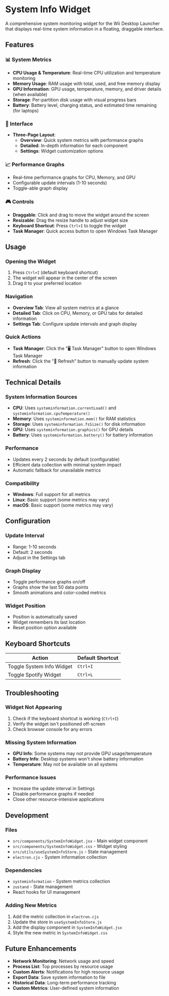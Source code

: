 # System Info Widget

A comprehensive system monitoring widget for the Wii Desktop Launcher that displays real-time system information in a floating, draggable interface.

## Features

### 📊 System Metrics
- **CPU Usage & Temperature**: Real-time CPU utilization and temperature monitoring
- **Memory Usage**: RAM usage with total, used, and free memory display
- **GPU Information**: GPU usage, temperature, memory, and driver details (when available)
- **Storage**: Per-partition disk usage with visual progress bars
- **Battery**: Battery level, charging status, and estimated time remaining (for laptops)

### 🎨 Interface
- **Three-Page Layout**:
  - **Overview**: Quick system metrics with performance graphs
  - **Detailed**: In-depth information for each component
  - **Settings**: Widget customization options

### 📈 Performance Graphs
- Real-time performance graphs for CPU, Memory, and GPU
- Configurable update intervals (1-10 seconds)
- Toggle-able graph display

### 🎮 Controls
- **Draggable**: Click and drag to move the widget around the screen
- **Resizable**: Drag the resize handle to adjust widget size
- **Keyboard Shortcut**: Press `Ctrl+I` to toggle the widget
- **Task Manager**: Quick access button to open Windows Task Manager

## Usage

### Opening the Widget
1. Press `Ctrl+I` (default keyboard shortcut)
2. The widget will appear in the center of the screen
3. Drag it to your preferred location

### Navigation
- **Overview Tab**: View all system metrics at a glance
- **Detailed Tab**: Click on CPU, Memory, or GPU tabs for detailed information
- **Settings Tab**: Configure update intervals and graph display

### Quick Actions
- **Task Manager**: Click the "🖥️ Task Manager" button to open Windows Task Manager
- **Refresh**: Click the "🔄 Refresh" button to manually update system information

## Technical Details

### System Information Sources
- **CPU**: Uses `systeminformation.currentLoad()` and `systeminformation.cpuTemperature()`
- **Memory**: Uses `systeminformation.mem()` for RAM statistics
- **Storage**: Uses `systeminformation.fsSize()` for disk information
- **GPU**: Uses `systeminformation.graphics()` for GPU details
- **Battery**: Uses `systeminformation.battery()` for battery information

### Performance
- Updates every 2 seconds by default (configurable)
- Efficient data collection with minimal system impact
- Automatic fallback for unavailable metrics

### Compatibility
- **Windows**: Full support for all metrics
- **Linux**: Basic support (some metrics may vary)
- **macOS**: Basic support (some metrics may vary)

## Configuration

### Update Interval
- Range: 1-10 seconds
- Default: 2 seconds
- Adjust in the Settings tab

### Graph Display
- Toggle performance graphs on/off
- Graphs show the last 50 data points
- Smooth animations and color-coded metrics

### Widget Position
- Position is automatically saved
- Widget remembers its last location
- Reset position option available

## Keyboard Shortcuts

| Action | Default Shortcut |
|--------|------------------|
| Toggle System Info Widget | `Ctrl+I` |
| Toggle Spotify Widget | `Ctrl+L` |

## Troubleshooting

### Widget Not Appearing
1. Check if the keyboard shortcut is working (`Ctrl+I`)
2. Verify the widget isn't positioned off-screen
3. Check browser console for any errors

### Missing System Information
- **GPU Info**: Some systems may not provide GPU usage/temperature
- **Battery Info**: Desktop systems won't show battery information
- **Temperature**: May not be available on all systems

### Performance Issues
- Increase the update interval in Settings
- Disable performance graphs if needed
- Close other resource-intensive applications

## Development

### Files
- `src/components/SystemInfoWidget.jsx` - Main widget component
- `src/components/SystemInfoWidget.css` - Widget styling
- `src/utils/useSystemInfoStore.js` - State management
- `electron.cjs` - System information collection

### Dependencies
- `systeminformation` - System metrics collection
- `zustand` - State management
- React hooks for UI management

### Adding New Metrics
1. Add the metric collection in `electron.cjs`
2. Update the store in `useSystemInfoStore.js`
3. Add the display component in `SystemInfoWidget.jsx`
4. Style the new metric in `SystemInfoWidget.css`

## Future Enhancements

- **Network Monitoring**: Network usage and speed
- **Process List**: Top processes by resource usage
- **Custom Alerts**: Notifications for high resource usage
- **Export Data**: Save system information to file
- **Historical Data**: Long-term performance tracking
- **Custom Metrics**: User-defined system information 